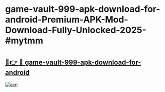 # game-vault-999-apk-download-for-android-Premium-APK-Mod-Download-Fully-Unlocked-2025-#mytmm

# <h2><a href="https://bedroomkl.my?title=game-vault-999-apk-download-for-android&ref=1AP">🔗👉 🔴 game-vault-999-apk-download-for-android</a></h2>

[![acn](https://github.com/user-attachments/assets/0f9c940e-d8b0-45ae-aac7-cd30a18b3e1c)](https://bedroomkl.my?title=game-vault-999-apk-download-for-android&ref=1AP)

